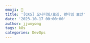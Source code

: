 ```yaml
---
emoji: 🧢
title: '[CKS] 모니터링/로깅, 런타임 보안' 
date: '2023-10-17 00:00:00'
author: jjunyong
tags: k8s
categories: DevOps
---
```

